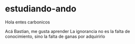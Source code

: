 # estudiando-ando

Hola entes carbonicos

Acá Bastian, me gusta aprender
La ignorancia no es la falta de conocimiento, sino la falta de ganas por adquirirlo
 

